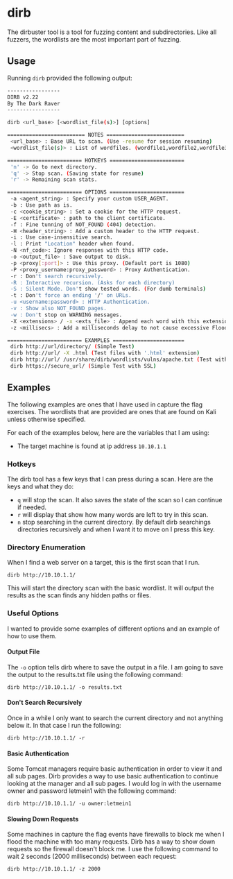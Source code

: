 # dirb

The dirbuster tool is a tool for fuzzing content and subdirectories. Like all fuzzers, the wordlists are the most important part of fuzzing.

## Usage

Running `dirb` provided the following output:

```bash
-----------------
DIRB v2.22    
By The Dark Raver
-----------------

dirb <url_base> [<wordlist_file(s)>] [options]

========================= NOTES =========================
 <url_base> : Base URL to scan. (Use -resume for session resuming)
 <wordlist_file(s)> : List of wordfiles. (wordfile1,wordfile2,wordfile3...)

======================== HOTKEYS ========================
 'n' -> Go to next directory.
 'q' -> Stop scan. (Saving state for resume)
 'r' -> Remaining scan stats.

======================== OPTIONS ========================
 -a <agent_string> : Specify your custom USER_AGENT.
 -b : Use path as is.
 -c <cookie_string> : Set a cookie for the HTTP request.
 -E <certificate> : path to the client certificate.
 -f : Fine tunning of NOT_FOUND (404) detection.
 -H <header_string> : Add a custom header to the HTTP request.
 -i : Use case-insensitive search.
 -l : Print "Location" header when found.
 -N <nf_code>: Ignore responses with this HTTP code.
 -o <output_file> : Save output to disk.
 -p <proxy[:port]> : Use this proxy. (Default port is 1080)
 -P <proxy_username:proxy_password> : Proxy Authentication.
 -r : Don't search recursively.
 -R : Interactive recursion. (Asks for each directory)
 -S : Silent Mode. Don't show tested words. (For dumb terminals)
 -t : Don't force an ending '/' on URLs.
 -u <username:password> : HTTP Authentication.
 -v : Show also NOT_FOUND pages.
 -w : Don't stop on WARNING messages.
 -X <extensions> / -x <exts_file> : Append each word with this extensions.
 -z <millisecs> : Add a milliseconds delay to not cause excessive Flood.

======================== EXAMPLES =======================
 dirb http://url/directory/ (Simple Test)
 dirb http://url/ -X .html (Test files with '.html' extension)
 dirb http://url/ /usr/share/dirb/wordlists/vulns/apache.txt (Test with apache.txt wordlist)
 dirb https://secure_url/ (Simple Test with SSL)
```

## Examples

The following examples are ones that I have used in capture the flag exercises. The wordlists that are provided are ones that are found on Kali unless otherwise specified.

For each of the examples below, here are the variables that I am using:

- The target machine is found at ip address `10.10.1.1`

### Hotkeys

The dirb tool has a few keys that I can press during a scan. Here are the keys and what they do:

- `q` will stop the scan. It also saves the state of the scan so I can continue if needed.
- `r` will display that show how many words are left to try in this scan.
- `n` stop searching in the current directory. By default dirb searchings directories recursively and when I want it to move on I press this key.

### Directory Enumeration

When I find a web server on a target, this is the first scan that I run.

`dirb http://10.10.1.1/`

This will start the directory scan with the basic wordlist. It will output the results as the scan finds any hidden paths or files.

### Useful Options

I wanted to provide some examples of different options and an example of how to use them.

#### Output File

The `-o` option tells dirb where to save the output in a file. I am going to save the output to the results.txt file using the following command:

`dirb http://10.10.1.1/ -o results.txt`

#### Don't Search Recursively

Once in a while I only want to search the current directory and not anything below it. In that case I run the following:

`dirb http://10.10.1.1/ -r`

#### Basic Authentication

Some Tomcat managers require basic authentication in order to view it and all sub pages. Dirb provides a way to use basic authentication to continue looking at the manager and all sub pages. I would log in with the username owner and password letmein1 with the following command:

`dirb http://10.10.1.1/ -u owner:letmein1`

#### Slowing Down Requests

Some machines in capture the flag events have firewalls to block me when I flood the machine with too many requests. Dirb has a way to show down requests so the firewall doesn't block me. I use the following command to wait 2 seconds (2000 milliseconds) between each request:

`dirb http://10.10.1.1/ -z 2000`
